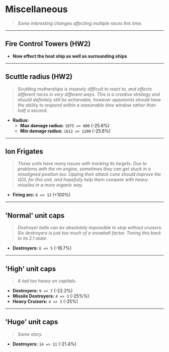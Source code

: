 # Miscellaneous

> *Some interesting changes affecting multiple races this time.*

---

## Fire Control Towers (HW2)
* **Now effect the host ship as well as surrounding ships**

---

## Scuttle radius (HW2)
> *Scuttling motherships is insanely difficult to react to, and effects different races in very different ways. This is a creative strategy and should definitely still be achievable, however opponents should have the ability to respond within a reasonable time window rather than half a second.*
* **Radius:**
  * **Max damage radius:** `1075 => 800` (-25.6%)
  * **Min damage radius:** `1612 => 1200` (-25.6%)

---

## Ion Frigates
> *These units have many issues with tracking its targets. Due to problems with the rm engine, sometimes they can get stuck in a misaligned position too. Upping their attack cone should improve the QOL for this unit, and hopefully help them compete with heavy missiles in a more organic way.*
* **Firing arc:** `6 => 12` (+100%)

---

## 'Normal' unit caps
> *Destroyer balls can be absolutely impossible to stop without cruisers. Six destroyers is just too much of a snowball factor. Toning this back to its 2.1 state.*
* **Destroyers:** `6 => 5` (-16.7%)

---


## 'High' unit caps
> *A tad too heavy on capitals.*
* **Destroyers:** `9 => 7` (-22.2%)
* **Missile Destroyers:** `4 => 3` (-25%%)
* **Heavy Cruisers:** `4 => 3` (-25%)

---

## 'Huge' unit caps
> *Same story.*
* **Destroyers:** `14 => 11` (-21.4%)
